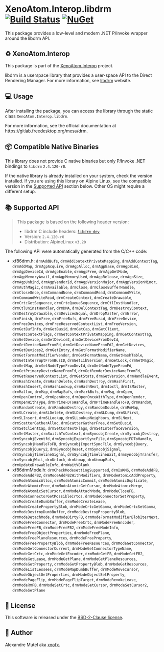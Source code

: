 # XenoAtom.Interop.libdrm [![Build Status](https://github.com/XenoAtom/XenoAtom.Interop/actions/workflows/ci_build_libdrm.yml/badge.svg)](https://github.com/XenoAtom/XenoAtom.Interop/actions/workflows/ci_build_libdrm.yml) [![NuGet](https://img.shields.io/nuget/v/XenoAtom.Interop.libdrm.svg)](https://www.nuget.org/packages/XenoAtom.Interop.libdrm/)

This package provides a low-level and modern .NET P/Invoke wrapper around the libdrm API.

## ♻️ XenoAtom.Interop

This package is part of the [XenoAtom.Interop](https://github.com/XenoAtom/XenoAtom.Interop) project.

libdrm is a userspace library that provides a user-space API to the Direct Rendering Manager. For more information, see [libdrm](https://gitlab.freedesktop.org/mesa/drm) website.
## 💻 Usage

After installing the package, you can access the library through the static class `XenoAtom.Interop.libdrm`.

For more information, see the official documentation at https://gitlab.freedesktop.org/mesa/drm.

## 📦 Compatible Native Binaries

This library does not provide C native binaries but only P/Invoke .NET bindings to `libdrm` `2.4.120-r0`.

If the native library is already installed on your system, check the version installed. If you are using this library on Alpine Linux, see the compatible version in the [Supported API](#supported-api) section below.
Other OS might require a different setup.


## 📚 Supported API

> This package is based on the following header version:
> 
> - libdrm C include headers: [`libdrm-dev`](https://pkgs.alpinelinux.org/package/v3.20/main/x86_64/libdrm-dev)
> - Version: `2.4.120-r0`
> - Distribution: AlpineLinux `v3.20`

The following API were automatically generated from the C/C++ code:

- xf86drm.h: `drmAddBufs`, `drmAddContextPrivateMapping`, `drmAddContextTag`, `drmAddMap`, `drmAgpAcquire`, `drmAgpAlloc`, `drmAgpBase`, `drmAgpBind`, `drmAgpDeviceId`, `drmAgpEnable`, `drmAgpFree`, `drmAgpGetMode`, `drmAgpMemoryAvail`, `drmAgpMemoryUsed`, `drmAgpRelease`, `drmAgpSize`, `drmAgpUnbind`, `drmAgpVendorId`, `drmAgpVersionMajor`, `drmAgpVersionMinor`, `drmAuthMagic`, `drmAvailable`, `drmClose`, `drmCloseBufferHandle`, `drmCloseOnce`, `drmCommandNone`, `drmCommandRead`, `drmCommandWrite`, `drmCommandWriteRead`, `drmCreateContext`, `drmCreateDrawable`, `drmCrtcGetSequence`, `drmCrtcQueueSequence`, `drmCtlInstHandler`, `drmCtlUninstHandler`, `drmDMA`, `drmDelContextTag`, `drmDestroyContext`, `drmDestroyDrawable`, `drmDevicesEqual`, `drmDropMaster`, `drmError`, `drmFinish`, `drmFree`, `drmFreeBufs`, `drmFreeBusid`, `drmFreeDevice`, `drmFreeDevices`, `drmFreeReservedContextList`, `drmFreeVersion`, `drmGetBufInfo`, `drmGetBusid`, `drmGetCap`, `drmGetClient`, `drmGetContextFlags`, `drmGetContextPrivateMapping`, `drmGetContextTag`, `drmGetDevice`, `drmGetDevice2`, `drmGetDeviceFromDevId`, `drmGetDeviceNameFromFd`, `drmGetDeviceNameFromFd2`, `drmGetDevices`, `drmGetDevices2`, `drmGetEntry`, `drmGetFormatModifierName`, `drmGetFormatModifierVendor`, `drmGetFormatName`, `drmGetHashTable`, `drmGetInterruptFromBusID`, `drmGetLibVersion`, `drmGetLock`, `drmGetMagic`, `drmGetMap`, `drmGetNodeTypeFromDevId`, `drmGetNodeTypeFromFd`, `drmGetPrimaryDeviceNameFromFd`, `drmGetRenderDeviceNameFromFd`, `drmGetReservedContextList`, `drmGetStats`, `drmGetVersion`, `drmHandleEvent`, `drmHashCreate`, `drmHashDelete`, `drmHashDestroy`, `drmHashFirst`, `drmHashInsert`, `drmHashLookup`, `drmHashNext`, `drmIoctl`, `drmIsMaster`, `drmMalloc`, `drmMap`, `drmMapBufs`, `drmMarkBufs`, `drmMsg`, `drmOpen`, `drmOpenControl`, `drmOpenOnce`, `drmOpenOnceWithType`, `drmOpenRender`, `drmOpenWithType`, `drmPrimeFDToHandle`, `drmPrimeHandleToFD`, `drmRandom`, `drmRandomCreate`, `drmRandomDestroy`, `drmRandomDouble`, `drmRmMap`, `drmSLCreate`, `drmSLDelete`, `drmSLDestroy`, `drmSLDump`, `drmSLFirst`, `drmSLInsert`, `drmSLLookup`, `drmSLLookupNeighbors`, `drmSLNext`, `drmScatterGatherAlloc`, `drmScatterGatherFree`, `drmSetBusid`, `drmSetClientCap`, `drmSetContextFlags`, `drmSetInterfaceVersion`, `drmSetMaster`, `drmSwitchToContext`, `drmSyncobjCreate`, `drmSyncobjDestroy`, `drmSyncobjEventfd`, `drmSyncobjExportSyncFile`, `drmSyncobjFDToHandle`, `drmSyncobjHandleToFD`, `drmSyncobjImportSyncFile`, `drmSyncobjQuery`, `drmSyncobjQuery2`, `drmSyncobjReset`, `drmSyncobjSignal`, `drmSyncobjTimelineSignal`, `drmSyncobjTimelineWait`, `drmSyncobjTransfer`, `drmSyncobjWait`, `drmUnlock`, `drmUnmap`, `drmUnmapBufs`, `drmUpdateDrawableInfo`, `drmWaitVBlank`
- xf86drmMode.h: `drmCheckModesettingSupported`, `drmIsKMS`, `drmModeAddFB`, `drmModeAddFB2`, `drmModeAddFB2WithModifiers`, `drmModeAtomicAddProperty`, `drmModeAtomicAlloc`, `drmModeAtomicCommit`, `drmModeAtomicDuplicate`, `drmModeAtomicFree`, `drmModeAtomicGetCursor`, `drmModeAtomicMerge`, `drmModeAtomicSetCursor`, `drmModeAttachMode`, `drmModeCloseFB`, `drmModeConnectorGetPossibleCrtcs`, `drmModeConnectorSetProperty`, `drmModeCreateDumbBuffer`, `drmModeCreateLease`, `drmModeCreatePropertyBlob`, `drmModeCrtcGetGamma`, `drmModeCrtcSetGamma`, `drmModeDestroyDumbBuffer`, `drmModeDestroyPropertyBlob`, `drmModeDetachMode`, `drmModeDirtyFB`, `drmModeFormatModifierBlobIterNext`, `drmModeFreeConnector`, `drmModeFreeCrtc`, `drmModeFreeEncoder`, `drmModeFreeFB`, `drmModeFreeFB2`, `drmModeFreeModeInfo`, `drmModeFreeObjectProperties`, `drmModeFreePlane`, `drmModeFreePlaneResources`, `drmModeFreeProperty`, `drmModeFreePropertyBlob`, `drmModeFreeResources`, `drmModeGetConnector`, `drmModeGetConnectorCurrent`, `drmModeGetConnectorTypeName`, `drmModeGetCrtc`, `drmModeGetEncoder`, `drmModeGetFB`, `drmModeGetFB2`, `drmModeGetLease`, `drmModeGetPlane`, `drmModeGetPlaneResources`, `drmModeGetProperty`, `drmModeGetPropertyBlob`, `drmModeGetResources`, `drmModeListLessees`, `drmModeMapDumbBuffer`, `drmModeMoveCursor`, `drmModeObjectGetProperties`, `drmModeObjectSetProperty`, `drmModePageFlip`, `drmModePageFlipTarget`, `drmModeRevokeLease`, `drmModeRmFB`, `drmModeSetCrtc`, `drmModeSetCursor`, `drmModeSetCursor2`, `drmModeSetPlane`


## 🪪 License

This software is released under the [BSD-2-Clause license](https://opensource.org/licenses/BSD-2-Clause). 

## 🤗 Author

Alexandre Mutel aka [xoofx](https://xoofx.github.io).
